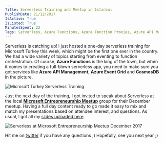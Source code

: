 ```yaml
---
Title: Serverless Training and Meetup in Istanbul
PublishDate: 21/12/2017
IsActive: True
IsListed: True
MinutesSpent: 22
Tags: Serverless, Azure Functions, Azure Function Proxies, Azure API Management, Azure CosmosDB, Azure Event Grid, Azure Event Hubs, Azure Function Filters
---
```


Serverless is catching up! I just hosted a one-day serverless training for Microsoft Turkey this week, which might be the first one ever in the country.  We had a wide variety of topics starting from eventing to function orchestration. Of course, **Azure Functions** is the king of the town, but when it comes to creating a full-blown serverless app, you need to make sure you got services like **Azure API Management**, **Azure Event Grid** and **CosmosDB** in the picture. 

![Microsoft Turkey Serverless Training](media/Serverless-Training-and-Meetup-Istanbul/IMG_3415.JPG)

Just the next day of the training, I got invited to speak about Serverless at the local **[Microsoft Entrepreneurship Meetup](https://www.meetup.com/tr-TR/Microsoft-Giri%C5%9Fimcilik-Bulu%C5%9Fmalar%C4%B1/events/245660722/?eventId=245660722)** group for their December meetup. Having a full day content ready to go made it easy to mix and match my presentations based on attendee interest, and questions. As usual, I got all my [slides uploaded here](http://daron.me/decks ). 

![Serverless at Microsoft Entrepreneurship Meetup December 2017](media/Serverless-Training-and-Meetup-Istanbul/IMG_3445.JPG)

Hit me on [twitter](https://twitter.com/daronyondem) if you have any questions ;) Hopefully, see you next year ;)